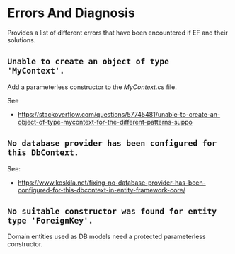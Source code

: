 # Errors And Diagnosis

Provides a list of different errors that have been encountered if EF and their solutions.


## `Unable to create an object of type 'MyContext'.`

Add a parameterless constructor to the *MyContext.cs* file.

See
- https://stackoverflow.com/questions/57745481/unable-to-create-an-object-of-type-mycontext-for-the-different-patterns-suppo


## `No database provider has been configured for this DbContext.`

See:
- https://www.koskila.net/fixing-no-database-provider-has-been-configured-for-this-dbcontext-in-entity-framework-core/


## `No suitable constructor was found for entity type 'ForeignKey'.`

Domain entities used as DB models need a protected parameterless constructor.

